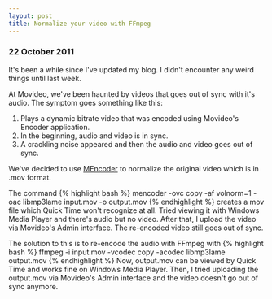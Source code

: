 ```yaml
---
layout: post
title: Normalize your video with FFmpeg
---
```


<h3>22 October 2011</h3>

It's been a while since I've updated my blog. I didn't encounter any weird things until last week.

At Movideo, we've been haunted by videos that goes out of sync with it's audio.
The symptom goes something like this:

1. Plays a dynamic bitrate video that was encoded using Movideo's Encoder application.
2. In the beginning, audio and video is in sync.
3. A crackling noise appeared and then the audio and video goes out of sync.

We've decided to use <a href="http://www.mplayerhq.hu/DOCS/HTML/en/mencoder.html">MEncoder</a> to normalize
the original video which is in .mov format.

The command 
{% highlight bash %}
mencoder -ovc copy -af volnorm=1 -oac libmp3lame input.mov -o output.mov
{% endhighlight %}
creates a mov file
which Quick Time won't recognize at all. Tried viewing it with Windows Media Player and there's audio but no video.
After that, I upload the video via Movideo's Admin interface. The re-encoded video still goes out of sync.

The solution to this is to re-encode the audio with FFmpeg with 
{% highlight bash %}
ffmpeg -i input.mov -vcodec copy -acodec libmp3lame output.mov
{% endhighlight %}
Now, output.mov can be viewed by Quick Time and works fine on Windows Media Player.
Then, I tried uploading the output.mov via Movideo's Admin interface and the video doesn't go out of sync anymore.
